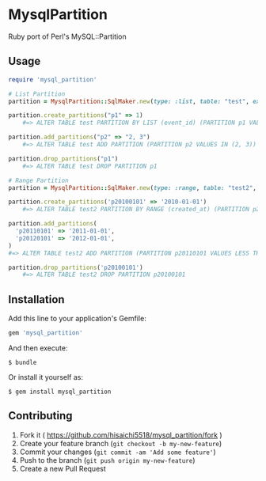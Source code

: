 # MysqlPartition

Ruby port of Perl's MySQL::Partition

## Usage

```ruby
require 'mysql_partition'

# List Partition
partition = MysqlPartition::SqlMaker.new(type: :list, table: "test", expression: "event_id")

partition.create_partitions("p1" => 1)
    #=> ALTER TABLE test PARTITION BY LIST (event_id) (PARTITION p1 VALUES IN (1))

partition.add_partitions("p2" => "2, 3")
    #=> ALTER TABLE test ADD PARTITION (PARTITION p2 VALUES IN (2, 3))

partition.drop_partitions("p1")
    #=> ALTER TABLE test DROP PARTITION p1

# Range Partition
partition = MysqlPartition::SqlMaker.new(type: :range, table: "test2", expression: "created_at")

partition.create_partitions('p20100101' => '2010-01-01')
    #=> ALTER TABLE test2 PARTITION BY RANGE (created_at) (PARTITION p20100101 VALUES LESS THAN ('2010-01-01'))

partition.add_partitions(
  'p20110101' => '2011-01-01',
  'p20120101' => '2012-01-01',
)
#=> ALTER TABLE test2 ADD PARTITION (PARTITION p20110101 VALUES LESS THAN ('2011-01-01'), PARTITION p20120101 VALUES LESS THAN ('2012-01-01'))

partition.drop_partitions('p20100101')
    #=> ALTER TABLE test2 DROP PARTITION p20100101
```

## Installation

Add this line to your application's Gemfile:

```ruby
gem 'mysql_partition'
```

And then execute:

    $ bundle

Or install it yourself as:

    $ gem install mysql_partition

## Contributing

1. Fork it ( https://github.com/hisaichi5518/mysql_partition/fork )
2. Create your feature branch (`git checkout -b my-new-feature`)
3. Commit your changes (`git commit -am 'Add some feature'`)
4. Push to the branch (`git push origin my-new-feature`)
5. Create a new Pull Request
